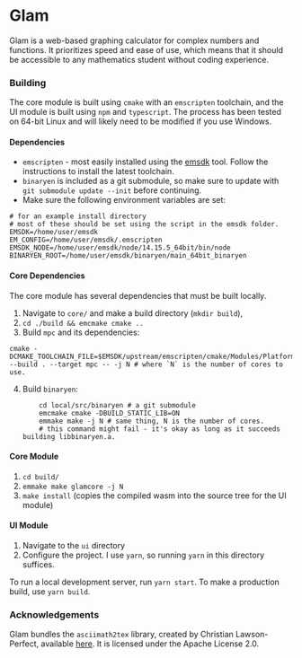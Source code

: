 # Glam
Glam is a web-based graphing calculator for complex numbers and functions. It prioritizes speed and ease of use, 
which means that it should be accessible to any mathematics student without coding experience.

### Building
The core module is built using `cmake` with an `emscripten` toolchain, and the UI module is built using `npm` and
`typescript`. The process has been tested on 64-bit Linux and will likely need to be modified if you use Windows.
#### Dependencies
 - `emscripten` - most easily installed using the [emsdk](https://emscripten.org/docs/getting_started/downloads.html) tool. Follow the instructions to install the latest toolchain.
 - `binaryen` is included as a git submodule, so make sure to update with `git submodule update --init` before continuing.
 - Make sure the following environment variables are set:
```shell
# for an example install directory
# most of these should be set using the script in the emsdk folder.
EMSDK=/home/user/emsdk
EM_CONFIG=/home/user/emsdk/.emscripten
EMSDK_NODE=/home/user/emsdk/node/14.15.5_64bit/bin/node
BINARYEN_ROOT=/home/user/emsdk/binaryen/main_64bit_binaryen
```
#### Core Dependencies
The core module has several dependencies that must be built locally.
   1. Navigate to `core/` and make a build directory (`mkdir build`),
   2. `cd ./build && emcmake cmake ..`
   3. Build `mpc` and its dependencies: 
```shell
cmake -DCMAKE_TOOLCHAIN_FILE=$EMSDK/upstream/emscripten/cmake/Modules/Platform/Emscripten.cmake --build . --target mpc -- -j N # where `N` is the number of cores to use.
```
   4. Build `binaryen`:
       ```shell
           cd local/src/binaryen # a git submodule
           emcmake cmake -DBUILD_STATIC_LIB=ON
           emmake make -j N # same thing, N is the number of cores.
           # this command might fail - it's okay as long as it succeeds building libbinaryen.a.
       ```
#### Core Module
   1. `cd build/`
   2. `emmake make glamcore -j N`
   3. `make install` (copies the compiled wasm into the source tree for the UI module)

#### UI Module
 1. Navigate to the `ui` directory
 2. Configure the project. I use `yarn`, so running `yarn` in this directory suffices.

To run a local development server, run `yarn start`. To make a production build, 
use `yarn build`.

### Acknowledgements
Glam bundles the `asciimath2tex` library, created by Christian Lawson-Perfect, 
available [here](https://github.com/christianp/asciimath2tex). It is licensed under
the Apache License 2.0.